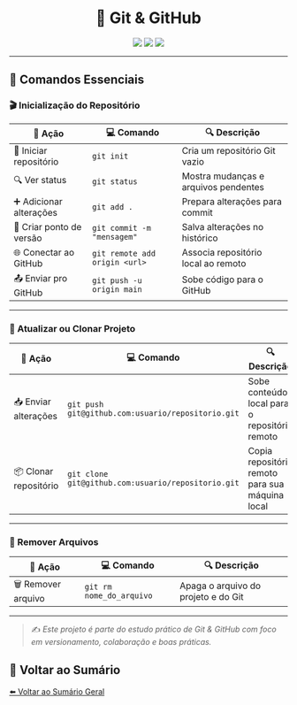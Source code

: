 
<h1 align="center">🚀 Git & GitHub </h1>

<p align="center">
  <img src="https://img.shields.io/badge/status-em%20desenvolvimento-yellow" />
  <img src="https://img.shields.io/badge/Git-GUIA%20PRÁTICO-blue" />
  <img src="https://img.shields.io/badge/licença-MIT-green" />
</p>

---

## 🧰 Comandos Essenciais

### 🎬 Inicialização do Repositório

| 📝 **Ação**                  | 💻 **Comando**                              | 🔍 **Descrição**                                         |
|-----------------------------|---------------------------------------------|----------------------------------------------------------|
| 📁 Iniciar repositório      | `git init`                                  | Cria um repositório Git vazio                            |
| 🔍 Ver status               | `git status`                                | Mostra mudanças e arquivos pendentes                     |
| ➕ Adicionar alterações      | `git add .`                                 | Prepara alterações para commit                           |
| 💾 Criar ponto de versão    | `git commit -m "mensagem"`                  | Salva alterações no histórico                            |
| 🌐 Conectar ao GitHub       | `git remote add origin <url>`               | Associa repositório local ao remoto                      |
| 📤 Enviar pro GitHub        | `git push -u origin main`                   | Sobe código para o GitHub                                |

---


### 🔁 Atualizar ou Clonar Projeto

| 📝 **Ação**               | 💻 **Comando**                                         | 🔍 **Descrição**                                  |
|--------------------------|--------------------------------------------------------|---------------------------------------------------|
| 📥 Enviar alterações     | `git push git@github.com:usuario/repositorio.git`      | Sobe conteúdo local para o repositório remoto     |
| 📦 Clonar repositório    | `git clone git@github.com:usuario/repositorio.git`     | Copia repositório remoto para sua máquina local   |

---

### 🧹 Remover Arquivos

| 📝 **Ação**            | 💻 **Comando**             | 🔍 **Descrição**                         |
|-----------------------|----------------------------|------------------------------------------|
| 🗑️ Remover arquivo     | `git rm nome_do_arquivo`   | Apaga o arquivo do projeto e do Git      |

---

> ✍️ *Este projeto é parte do estudo prático de Git & GitHub com foco em versionamento, colaboração e boas práticas.*

## 🧭 Voltar ao Sumário

[⬅️ Voltar ao Sumário Geral](../README.md)